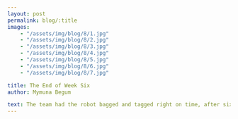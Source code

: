 ```yaml
---
layout: post
permalink: blog/:title
images:
    - "/assets/img/blog/8/1.jpg"
    - "/assets/img/blog/8/2.jpg"
    - "/assets/img/blog/8/3.jpg"
    - "/assets/img/blog/8/4.jpg"
    - "/assets/img/blog/8/5.jpg"
    - "/assets/img/blog/8/6.jpg"
    - "/assets/img/blog/8/7.jpg"

title: The End of Week Six
author: Mymuna Begum

text: The team had the robot bagged and tagged right on time, after six weeks of hard work, dedication, and team work. During those weeks, we have grown as a team, and have become stronger and more efficient than we were before. In two weeks, we'll be on our way to compete at the NYC regional, with high hopes and determination.
---
```

